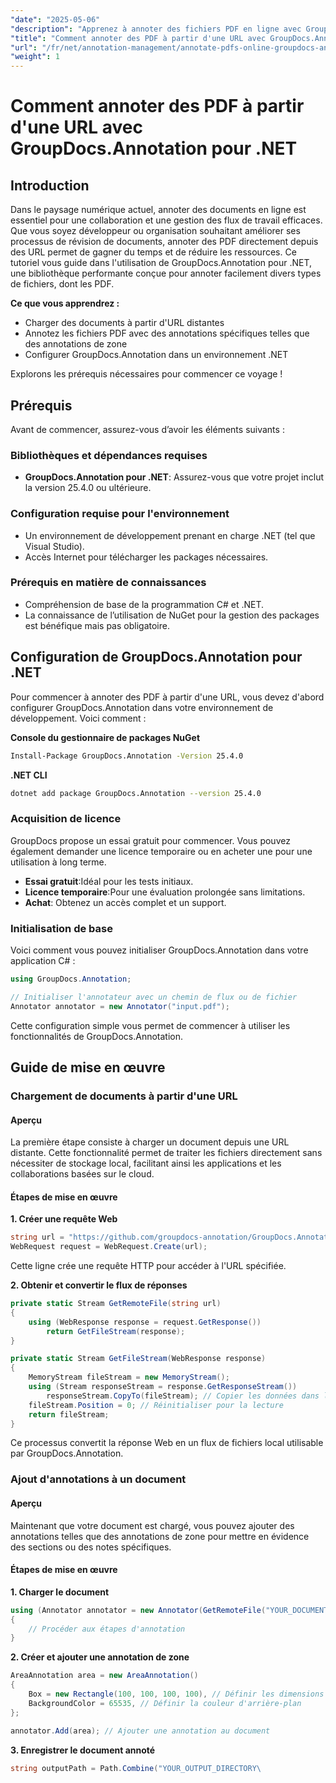 ```yaml
---
"date": "2025-05-06"
"description": "Apprenez à annoter des fichiers PDF en ligne avec GroupDocs.Annotation pour .NET. Simplifiez vos processus de révision de documents grâce à des techniques d'annotation efficaces."
"title": "Comment annoter des PDF à partir d'une URL avec GroupDocs.Annotation pour .NET"
"url": "/fr/net/annotation-management/annotate-pdfs-online-groupdocs-annotation-net/"
"weight": 1
---
```


# Comment annoter des PDF à partir d'une URL avec GroupDocs.Annotation pour .NET

## Introduction

Dans le paysage numérique actuel, annoter des documents en ligne est essentiel pour une collaboration et une gestion des flux de travail efficaces. Que vous soyez développeur ou organisation souhaitant améliorer ses processus de révision de documents, annoter des PDF directement depuis des URL permet de gagner du temps et de réduire les ressources. Ce tutoriel vous guide dans l'utilisation de GroupDocs.Annotation pour .NET, une bibliothèque performante conçue pour annoter facilement divers types de fichiers, dont les PDF.

**Ce que vous apprendrez :**
- Charger des documents à partir d'URL distantes
- Annotez les fichiers PDF avec des annotations spécifiques telles que des annotations de zone
- Configurer GroupDocs.Annotation dans un environnement .NET

Explorons les prérequis nécessaires pour commencer ce voyage !

## Prérequis

Avant de commencer, assurez-vous d’avoir les éléments suivants :

### Bibliothèques et dépendances requises
- **GroupDocs.Annotation pour .NET**: Assurez-vous que votre projet inclut la version 25.4.0 ou ultérieure.
  

### Configuration requise pour l'environnement
- Un environnement de développement prenant en charge .NET (tel que Visual Studio).
- Accès Internet pour télécharger les packages nécessaires.

### Prérequis en matière de connaissances
- Compréhension de base de la programmation C# et .NET.
- La connaissance de l’utilisation de NuGet pour la gestion des packages est bénéfique mais pas obligatoire.

## Configuration de GroupDocs.Annotation pour .NET

Pour commencer à annoter des PDF à partir d'une URL, vous devez d'abord configurer GroupDocs.Annotation dans votre environnement de développement. Voici comment :

**Console du gestionnaire de packages NuGet**

```bash
Install-Package GroupDocs.Annotation -Version 25.4.0
```

**\.NET CLI**

```bash
dotnet add package GroupDocs.Annotation --version 25.4.0
```

### Acquisition de licence

GroupDocs propose un essai gratuit pour commencer. Vous pouvez également demander une licence temporaire ou en acheter une pour une utilisation à long terme.

- **Essai gratuit**:Idéal pour les tests initiaux.
- **Licence temporaire**:Pour une évaluation prolongée sans limitations.
- **Achat**: Obtenez un accès complet et un support.

### Initialisation de base

Voici comment vous pouvez initialiser GroupDocs.Annotation dans votre application C# :

```csharp
using GroupDocs.Annotation;

// Initialiser l'annotateur avec un chemin de flux ou de fichier
Annotator annotator = new Annotator("input.pdf");
```

Cette configuration simple vous permet de commencer à utiliser les fonctionnalités de GroupDocs.Annotation.

## Guide de mise en œuvre

### Chargement de documents à partir d'une URL

#### Aperçu

La première étape consiste à charger un document depuis une URL distante. Cette fonctionnalité permet de traiter les fichiers directement sans nécessiter de stockage local, facilitant ainsi les applications et les collaborations basées sur le cloud.

#### Étapes de mise en œuvre

**1. Créer une requête Web**

```csharp
string url = "https://github.com/groupdocs-annotation/GroupDocs.Annotation-for-.NET/blob/master/Examples/Resources/SampleFiles/input.pdf?raw=true";
WebRequest request = WebRequest.Create(url);
```

Cette ligne crée une requête HTTP pour accéder à l'URL spécifiée.

**2. Obtenir et convertir le flux de réponses**

```csharp
private static Stream GetRemoteFile(string url)
{
    using (WebResponse response = request.GetResponse())
        return GetFileStream(response);
}

private static Stream GetFileStream(WebResponse response)
{
    MemoryStream fileStream = new MemoryStream();
    using (Stream responseStream = response.GetResponseStream())
        responseStream.CopyTo(fileStream); // Copier les données dans le flux mémoire
    fileStream.Position = 0; // Réinitialiser pour la lecture
    return fileStream;
}
```

Ce processus convertit la réponse Web en un flux de fichiers local utilisable par GroupDocs.Annotation.

### Ajout d'annotations à un document

#### Aperçu

Maintenant que votre document est chargé, vous pouvez ajouter des annotations telles que des annotations de zone pour mettre en évidence des sections ou des notes spécifiques.

#### Étapes de mise en œuvre

**1. Charger le document**

```csharp
using (Annotator annotator = new Annotator(GetRemoteFile("YOUR_DOCUMENT_DIRECTORY/input.pdf")))
{
    // Procéder aux étapes d'annotation
}
```

**2. Créer et ajouter une annotation de zone**

```csharp
AreaAnnotation area = new AreaAnnotation()
{
    Box = new Rectangle(100, 100, 100, 100), // Définir les dimensions du rectangle
    BackgroundColor = 65535, // Définir la couleur d'arrière-plan
};

annotator.Add(area); // Ajouter une annotation au document
```

**3. Enregistrer le document annoté**

```csharp
string outputPath = Path.Combine("YOUR_OUTPUT_DIRECTORY\